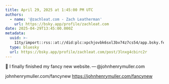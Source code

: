 ```yaml
---
title: April 29, 2025 at 1:45:00 PM UTC
authors:
  - name: '@zachleat.com - Zach Leatherman'
    url: https://bsky.app/profile/zachleat.com
date: 2025-04-29T13:45:00.000Z
metadata:
  uuid: >-
    11ty/import::rss::at://did:plc:xpchjovbk6sxl3bv74z7cs54/app.bsky.feed.post/3lnxg4cbirc2r
  type: bluesky
  url: https://bsky.app/profile/zachleat.com/post/3lnxg4cbirc2r
---
```

🔖 I finally finished my fancy new website. — @johnhenrymuller.com

johnhenrymuller.com/fancynew
https://johnhenrymuller.com/fancynew